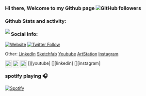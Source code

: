 ### Hi there, Welcome to my Github page ![GitHub followers](https://img.shields.io/github/followers/MarcelvanDuijnDev?label=Follow&style=social) 

### Github Stats and activity: <br>
<img align="left" src="https://github-readme-stats.marcelvanduijndev.vercel.app/api?username=MarcelvanDuijnDev&show_icons=true&hide_border=true" />
<!--START_SECTION:activity-->

<!--END_SECTION:activity-->

### Social Info: 
[![Website](https://img.shields.io/website?label=marcelvanduijn.com&style=for-the-badge&url=https%3A%2F%2Fcodestackr.com)](https://marcelvanduijn.com)
[![Twitter Follow](https://img.shields.io/twitter/follow/MarcelvanDuijn_?color=1DA1F2&logo=twitter&style=for-the-badge)](https://twitter.com/intent/follow?original_referer=https%3A%2F%2Fgithub.com%2FcodeSTACKr&screen_name=MarcelvanDuijn_)

Other:
[LinkedIn](https://www.linkedin.com/in/marcel-van-duijn/)
[Sketchfab](https://sketchfab.com/MarcelvanDuijn)
[Youbube](https://www.youtube.com/channel/UCifUu8rDfr-ljsMx8bUVGrg)
[ArtStation](https://www.artstation.com/marcelvanduijn)
[Instagram](https://www.instagram.com/marcelvanduijn_/)

[<img align="left" alt="UCifUu8rDfr-ljsMx8bUVGrg | YouTube" width="22px" src="https://cdn.jsdelivr.net/npm/simple-icons@v3/icons/youtube.svg" />][youtube]
[<img align="left" alt="marcel-van-duijn | LinkedIn" width="22px" src="https://cdn.jsdelivr.net/npm/simple-icons@v3/icons/linkedin.svg" />][linkedin]
[<img align="left" alt="marcelvanduijn_ | Instagram" width="22px" src="https://cdn.jsdelivr.net/npm/simple-icons@v3/icons/instagram.svg" />][instagram]

### spotify playing 🎧
[![Spotify](https://novatorem.marcelvanduijndev.vercel.app/api/spotify)](https://open.spotify.com/user/marcel_van_duijn)
